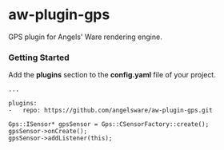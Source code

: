 # aw-plugin-gps

GPS plugin for Angels' Ware rendering engine.

### Getting Started

Add the **plugins** section to the **config.yaml** file of your project.

```
...

plugins:
-	repo: https://github.com/angelsware/aw-plugin-gps.git
```

```
Gps::ISensor* gpsSensor = Gps::CSensorFactory::create();
gpsSensor->onCreate();
gpsSensor->addListener(this);

```
